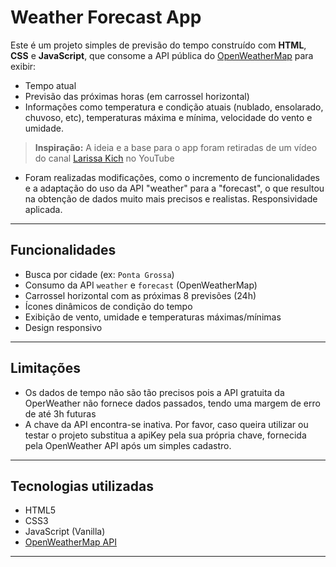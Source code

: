 # Weather Forecast App

Este é um projeto simples de previsão do tempo construído com **HTML**, **CSS** e **JavaScript**, que consome a API pública do [OpenWeatherMap](https://openweathermap.org/) para exibir:

- Tempo atual
- Previsão das próximas horas (em carrossel horizontal)
- Informações como temperatura e condição atuais (nublado, ensolarado, chuvoso, etc), temperaturas máxima e mínima, velocidade do vento e umidade.

> **Inspiração:** A ideia e a base para o app foram retiradas de um vídeo do canal [Larissa Kich](https://www.youtube.com/@larissakich) no YouTube

- Foram realizadas modificações, como o incremento de funcionalidades e a adaptação do uso da API "weather" para a "forecast", o que resultou na obtenção de dados muito mais precisos e realistas. Responsividade aplicada.

---

## Funcionalidades

-  Busca por cidade (ex: `Ponta Grossa`)
-  Consumo da API `weather` e `forecast` (OpenWeatherMap)
-  Carrossel horizontal com as próximas 8 previsões (24h)
-  Ícones dinâmicos de condição do tempo
-  Exibição de vento, umidade e temperaturas máximas/mínimas
- Design responsivo

---

## Limitações

- Os dados de tempo não são tão precisos pois a API gratuita da OperWeather não fornece dados passados, tendo uma margem de erro de até 3h futuras
- A chave da API encontra-se inativa. Por favor, caso queira utilizar ou testar o projeto substitua a apiKey pela sua própria chave, fornecida pela OpenWeather API após um simples cadastro.

---

##  Tecnologias utilizadas

- HTML5
- CSS3 
- JavaScript (Vanilla)
- [OpenWeatherMap API](https://openweathermap.org/api)

---
